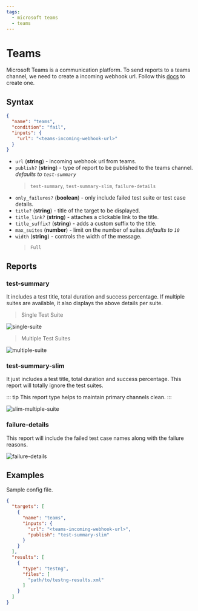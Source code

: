```yaml
---
tags:
  - microsoft teams
  - teams
---
```


# Teams

Microsoft Teams is a communication platform. To send reports to a teams channel, we need to create a incoming webhook url. Follow this [docs](https://docs.microsoft.com/en-us/microsoftteams/platform/webhooks-and-connectors/how-to/add-incoming-webhook) to create one.

## Syntax

```json
{
  "name": "teams",
  "condition": "fail",
  "inputs": {
    "url": "<teams-incoming-webhook-url>"
  }
}
```

- `url` (**string**) - incoming webhook url from teams.
- `publish?` (**string**) - type of report to be published to the teams channel. *defaults to `test-summary`*
  > `test-summary`, `test-summary-slim`, `failure-details`
- `only_failures?` (**boolean**) - only include failed test suite or test case details.
- `title?` (**string**) - title of the target to be displayed.
- `title_link?` (**string**) - attaches a clickable link to the title.
- `title_suffix?` (**string**) - adds a custom suffix to the title.
- `max_suites` (**number**) - limit on the number of suites.*defaults to `10`*
- `width` (**string**) - controls the width of the message.
  > `Full`

## Reports

### test-summary

It includes a test title, total duration and success percentage. If multiple suites are available, it also displays the above details per suite.

> Single Test Suite

![single-suite](../assets/images/teams/teams-test-summary-single-suite.png)

> Multiple Test Suites

![multiple-suite](../assets/images/teams/teams-test-summary-multiple-suites.png)

### test-summary-slim

It just includes a test title, total duration and success percentage. This report will totally ignore the test suites.

::: tip
This report type  helps to maintain primary channels clean.
:::

![slim-multiple-suite](../assets/images/teams/teams-test-summary-slim-multiple-suites.png)

### failure-details

This report will include the failed test case names along with the failure reasons.

![failure-details](../assets/images/teams/teams-failure-details.png)

## Examples

Sample config file.

```json {3-9}
{
  "targets": [
    {
      "name": "teams",
      "inputs": {
        "url": "<teams-incoming-webhook-url>",
        "publish": "test-summary-slim"
      }
    }
  ],
  "results": [
    {
      "type": "testng",
      "files": [
        "path/to/testng-results.xml"
      ]
    }
  ]
}
```
